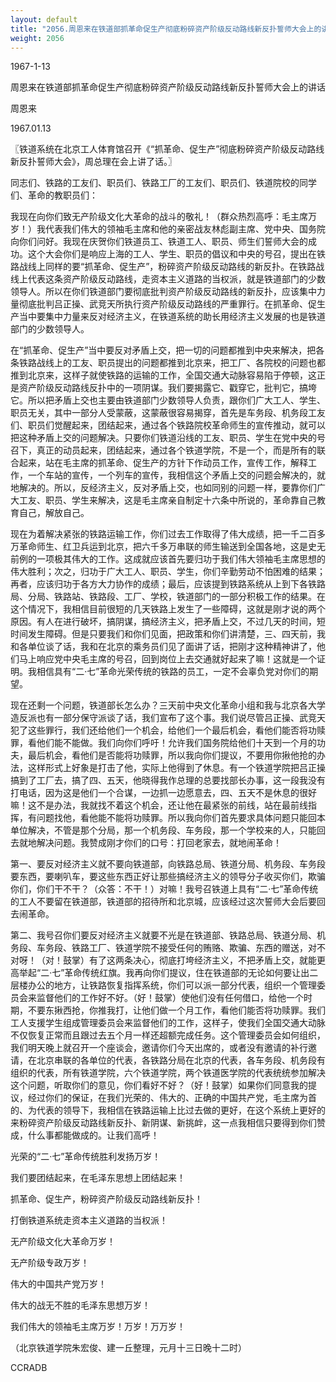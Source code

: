 ```yaml
---
layout: default
title: "2056.周恩来在铁道部抓革命促生产彻底粉碎资产阶级反动路线新反扑誓师大会上的讲话"
weight: 2056
---
```


1967-1-13

周恩来在铁道部抓革命促生产彻底粉碎资产阶级反动路线新反扑誓师大会上的讲话

周恩来

1967.01.13

〖铁道系统在北京工人体育馆召开《“抓革命、促生产”彻底粉碎资产阶级反动路线新反扑誓师大会》，周总理在会上讲了话。〗

同志们、铁路的工友们、职员们、铁路工厂的工友们、职员们、铁道院校的同学们、革命的教职员们：

我现在向你们致无产阶级文化大革命的战斗的敬礼！（群众热烈高呼：毛主席万岁！）我代表我们伟大的领袖毛主席和他的亲密战友林彪副主席、党中央、国务院向你们问好。我现在庆贺你们铁道员工、铁道工人、职员、师生们誓师大会的成功。这个大会你们是响应上海的工人、学生、职员的倡议和中央的号召，提出在铁路战线上同样的要“抓革命、促生产”，粉碎资产阶级反动路线的新反扑。在铁路战线上代表这条资产阶级反动路线，走资本主义道路的当权派，就是铁道部门的少数领导人。所以在你们铁道部门要彻底批判资产阶级反动路线的新反扑，应该集中力量彻底批判吕正操、武竞天所执行资产阶级反动路线的严重罪行。在抓革命、促生产当中要集中力量来反对经济主义，在铁道系统的助长用经济主义发展的也是铁道部门的少数领导人。

在“抓革命、促生产”当中要反对矛盾上交，把一切的问题都推到中央来解决，把各条铁路战线上的工友、职员提出的问题都推到北京来，把工厂、各院校的问题也都推到北京来，这样子就使铁路的运输的工作，全国交通大动脉容易陷于停顿，这正是资产阶级反动路线反扑中的一项阴谋。我们要揭露它、戳穿它，批判它，搞垮它。所以把矛盾上交也主要由铁道部门少数领导人负责，跟你们广大工人、学生、职员无关，其中一部分人受蒙蔽，这蒙蔽很容易揭穿，首先是车务段、机务段工友们、职员们觉醒起来，团结起来，通过各个铁路院校革命师生的宣传推动，就可以把这种矛盾上交的问题解决。只要你们铁道沿线的工友、职员、学生在党中央的号召下，真正的动员起来，团结起来，通过各个铁道学院，不是一个，而是所有的联合起来，站在毛主席的抓革命、促生产的方针下作动员工作，宣传工作，解释工作，一个车站的宣传，一个列车的宣传，我相信这个矛盾上交的问题会解决的，就地解决的。所以，反经济主义，反对矛盾上交，也如同别的问题一样，要靠你们广大工友、职员、学生来解决，这是毛主席亲自制定十六条中所说的，革命靠自己教育自己，解放自己。

现在为着解决紧张的铁路运输工作，你们过去工作取得了伟大成绩，把一千二百多万革命师生、红卫兵运到北京，把六千多万串联的师生输送到全国各地，这是史无前例的一项极其伟大的工作。这成就应该首先要归功于我们伟大领袖毛主席思想的伟大胜利；次之，归功于广大工人、职员、学生，你们辛勤劳动不怕困难的结果；再者，应该归功于各方大力协作的成绩；最后，应该提到铁路系统从上到下各铁路局、分局、铁路站、铁路段、工厂、学校，铁道部门的一部分积极工作的结果。在这个情况下，我相信目前很短的几天铁路上发生了一些障碍，这就是刚才说的两个原因。有人在进行破坏，搞阴谋，搞经济主义，把矛盾上交，不过几天的时间，短时间发生障碍。但是只要我们和你们见面，把政策和你们讲清楚，三、四天前，我和各单位谈了话，我和在北京的乘务员们见了面讲了话，把刚才这种精神讲了，他们马上响应党中央毛主席的号召，回到岗位上去交通就好起来了嘛！这就是一个证明。我相信具有“二·七”革命光荣传统的铁路的员工，一定不会辜负党对你们的期望。

现在还剩一个问题，铁道部长怎么办？三天前中央文化革命小组和我与北京各大学造反派也有一部分保守派谈了话，我们宣布了这个事。我们说尽管吕正操、武竞天犯了这些罪行，我们还给他们一个机会，给他们一个最后机会，看他们能否将功赎罪，看他们能不能做。我们向你们呼吁！允许我们国务院给他们十天到一个月的功夫，最后机会，看他们是否能将功赎罪，所以我向你们提议，不要用你揪他抢的办法，这样形式上好象是打击了他，实际上他得到了休息。有一个铁道学院把吕正操搞到了工厂去，搞了四、五天，他晓得我作总理的总要找部长办事，这一段我没有打电话，因为这是他们一个合谋，一边抓一边愿意去，四、五天不是休息的很好嘛！这不是办法，我就找不着这个机会，还让他在最紧张的前线，站在最前线指挥，有问题找他，看他能不能将功赎罪。所以我向你们首先要求具体问题只能回本单位解决，不管是那个分局，那一个机务段、车务段，那一个学校来的人，只能回去就地解决问题。我赞成刚才你们的口号：打回老家去，就地闹革命！

第一、要反对经济主义就不要向铁道部，向铁路总局、铁道分局、机务段、车务段要东西，要喇叭车，要这些东西正好让那些搞经济主义的领导分子收买你们，欺骗你们，你们干不干？（众答：不干！）对嘛！我号召铁道上具有“二·七”革命传统的工人不要留在铁道部，铁道部的招待所和北京城，应该经过这次誓师大会后要回去闹革命。

第二、我号召你们要反对经济主义就要不光是在铁道部、铁路总局、铁道分局、机务段、车务段、铁路工厂、铁道学院不接受任何的贿赂、欺骗、东西的赠送，对不对呀！（对！鼓掌）有了这两条决心，彻底打垮经济主义，不把矛盾上交，就能更高举起“二·七”革命传统红旗。我再向你们提议，住在铁道部的无论如何要让出二层楼办公的地方，让铁路恢复指挥系统，你们可以派一部分代表，组织一个管理委员会来监督他们的工作好不好。（好！鼓掌）使他们没有任何借口，给他一个时期，不要东揪西抢，你推我打，让他们做一个月工作，看他们能否将功赎罪。我们工人支援学生组成管理委员会来监督他们的工作，这样子，使我们全国交通大动脉不仅恢复正常而且跟过去五个月一样还超额完成任务。这个管理委员会如何组织，我们明天晚上就召开一个座谈会，邀请你们今天出席的，或者没有邀请的补行邀请，在北京串联的各单位的代表，各铁路分局在北京的代表，各车务段、机务段有组织的代表，所有铁道学院，六个铁道学院，两个铁道医学院的代表统统参加解决这个问题，听取你们的意见，你们看好不好？（好！鼓掌）如果你们同意我的提议，经过你们的保证，在我们光荣的、伟大的、正确的中国共产党，毛主席为首的、为代表的领导下，我相信在铁路运输上比过去做的更好，在这个系统上更好的来粉碎资产阶级反动路线新反扑、新阴谋、新挑衅，这一点我相信只要得到你们赞成，什么事都能做成的。让我们高呼！

光荣的“二·七”革命传统胜利发扬万岁！

我们要团结起来，在毛泽东思想上团结起来！

抓革命、促生产，粉碎资产阶级反动路线新反扑！

打倒铁道系统走资本主义道路的当权派！

无产阶级文化大革命万岁！

无产阶级专政万岁！

伟大的中国共产党万岁！

伟大的战无不胜的毛泽东思想万岁！

我们伟大的领袖毛主席万岁！万岁！万万岁！

（北京铁道学院朱宏俊、建一丘整理，元月十三日晚十二时）

CCRADB

